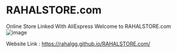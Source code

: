 # RAHALSTORE.com

Online Store Linked With AliExpress
Welcome to RAHALSTORE.com
![image](https://github.com/user-attachments/assets/ddd3535c-3359-4593-8e2a-f0564fbe1532)

Website Link : https://rahalgg.github.io/RAHALSTORE.com/
